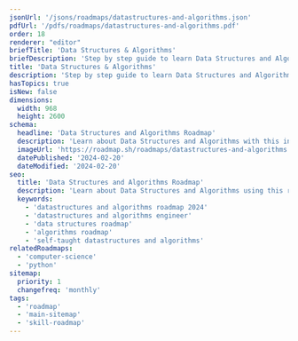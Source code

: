 ```yaml
---
jsonUrl: '/jsons/roadmaps/datastructures-and-algorithms.json'
pdfUrl: '/pdfs/roadmaps/datastructures-and-algorithms.pdf'
order: 18
renderer: "editor"
briefTitle: 'Data Structures & Algorithms'
briefDescription: 'Step by step guide to learn Data Structures and Algorithms in 2025'
title: 'Data Structures & Algorithms'
description: 'Step by step guide to learn Data Structures and Algorithms in 2025'
hasTopics: true
isNew: false
dimensions:
  width: 968
  height: 2600
schema:
  headline: 'Data Structures and Algorithms Roadmap'
  description: 'Learn about Data Structures and Algorithms with this interactive step by step guide in 2023. We also have resources and short descriptions attached to the roadmap items so you can get everything you want to learn in one place.'
  imageUrl: 'https://roadmap.sh/roadmaps/datastructures-and-algorithms.png'
  datePublished: '2024-02-20'
  dateModified: '2024-02-20'
seo:
  title: 'Data Structures and Algorithms Roadmap'
  description: 'Learn about Data Structures and Algorithms using this roadmap. Community driven, articles, resources, guides, interview questions, quizzes for modern backend development.'
  keywords:
    - 'datastructures and algorithms roadmap 2024'
    - 'datastructures and algorithms engineer'
    - 'data structures roadmap'
    - 'algorithms roadmap'
    - 'self-taught datastructures and algorithms'
relatedRoadmaps:
  - 'computer-science'
  - 'python'
sitemap:
  priority: 1
  changefreq: 'monthly'
tags:
  - 'roadmap'
  - 'main-sitemap'
  - 'skill-roadmap'
---
```

